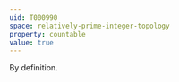 ```yaml
---
uid: T000990
space: relatively-prime-integer-topology
property: countable
value: true
---
```

By definition.

